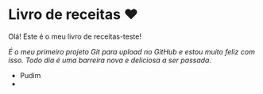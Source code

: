 # Livro de receitas :heart:

Olá! Este é o meu livro de receitas-teste!

*É o meu primeiro projeto Git para upload no GitHub e estou muito feliz com isso. Todo dia é uma barreira nova e deliciosa a ser passada.*

* Pudim
* 

